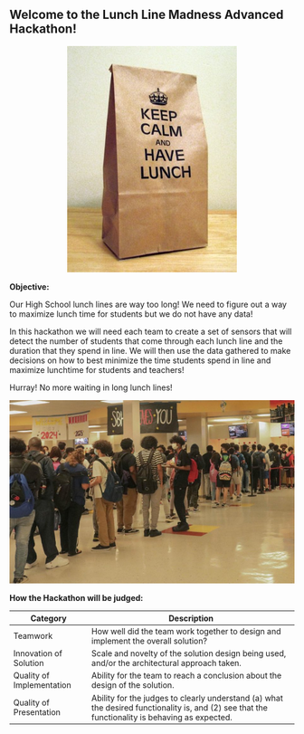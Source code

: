 
## Welcome to the Lunch Line Madness Advanced Hackathon!


<p align="center"><img src="/images/317394929-keep-calm-and-have-lunch-601127.jpg"></p>


**Objective:** 

Our High School lunch lines are way too long! We need to figure out a way to maximize lunch time for students but we do not have any data! 

In this hackathon we will need each team to create a set of sensors that will detect the number of students that come through each lunch line and the duration that they spend in line.  We will then use the data gathered to make decisions on how to best minimize the time students spend in line and maximize lunchtime for students and teachers!  

Hurray! No more waiting in long lunch lines!


<p align="center"><img src="/images/Lunch-Lines.jpg"></p>

**How the Hackathon will be judged:**

|Category    | Description|
|------------|------------|
|Teamwork    |How well did the team work together to design and implement the overall solution? |
|Innovation of Solution|Scale and novelty of the solution design being used, and/or the architectural approach taken. |
|Quality of Implementation|Ability for the team to reach a conclusion about the design of the solution. |
|Quality of Presentation|Ability for the judges to clearly understand (a) what the desired functionality is, and (2) see that the functionality is behaving as expected. |


